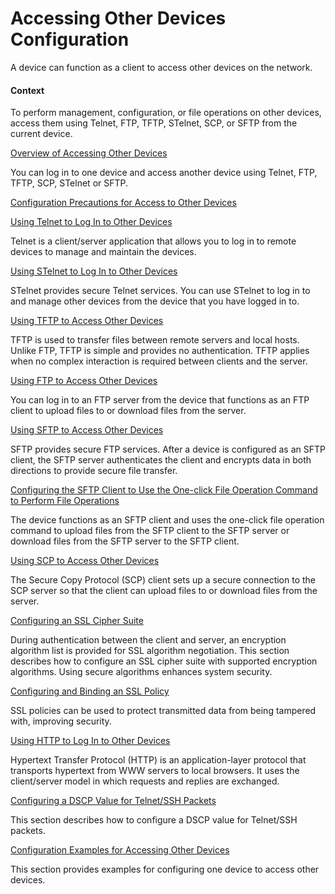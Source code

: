 Accessing Other Devices Configuration
=====================================

A device can function as a client to access other devices on the network.

#### Context

To perform management, configuration, or file operations on other devices, access them using Telnet, FTP, TFTP, STelnet, SCP, or SFTP from the current device.


[Overview of Accessing Other Devices](../../../../software/nev8r10_vrpv8r16/user/vrp/dc_vrp_basic_cfg_0078.html)

You can log in to one device and access another device using Telnet, FTP, TFTP, SCP, STelnet or SFTP.

[Configuration Precautions for Access to Other Devices](../../../../software/nev8r10_vrpv8r16/user/spec/Access_to_Other_Devices_limitation.html)



[Using Telnet to Log In to Other Devices](../../../../software/nev8r10_vrpv8r16/user/vrp/dc_vrp_basic_cfg_0139.html)

Telnet is a client/server application that allows you to log in to remote devices to manage and maintain the devices.

[Using STelnet to Log In to Other Devices](../../../../software/nev8r10_vrpv8r16/user/vrp/dc_vrp_basic_cfg_0083.html)

STelnet provides secure Telnet services. You can use STelnet to log in to and manage other devices from the device that you have logged in to.

[Using TFTP to Access Other Devices](../../../../software/nev8r10_vrpv8r16/user/vrp/dc_vrp_basic_cfg_0088.html)

TFTP is used to transfer files between remote servers and local hosts. Unlike FTP, TFTP is simple and provides no authentication. TFTP applies when no complex interaction is required between clients and the server.

[Using FTP to Access Other Devices](../../../../software/nev8r10_vrpv8r16/user/vrp/dc_vrp_basic_cfg_0094.html)

You can log in to an FTP server from the device that functions as an FTP client to upload files to or download files from the server.

[Using SFTP to Access Other Devices](../../../../software/nev8r10_vrpv8r16/user/vrp/dc_vrp_basic_cfg_0101.html)

SFTP provides secure FTP services. After a device is configured as an SFTP client, the SFTP server authenticates the client and encrypts data in both directions to provide secure file transfer.

[Configuring the SFTP Client to Use the One-click File Operation Command to Perform File Operations](../../../../software/nev8r10_vrpv8r16/user/vrp/dc_vrp_basic_cfg_0203.html)

The device functions as an SFTP client and uses the one-click file operation command to upload files from the SFTP client to the SFTP server or download files from the SFTP server to the SFTP client.

[Using SCP to Access Other Devices](../../../../software/nev8r10_vrpv8r16/user/vrp/dc_vrp_basic_cfg_0125.html)

The Secure Copy Protocol (SCP) client sets up a secure connection to the SCP server so that the client can upload files to or download files from the server.

[Configuring an SSL Cipher Suite](../../../../software/nev8r10_vrpv8r16/user/vrp/dc_vrp_basic_cfg_0063.html)

During authentication between the client and server, an encryption algorithm list is provided for SSL algorithm negotiation. This section describes how to configure an SSL cipher suite with supported encryption algorithms. Using secure algorithms enhances system security.

[Configuring and Binding an SSL Policy](../../../../software/nev8r10_vrpv8r16/user/vrp/dc_vrp_basic_cfg_0055.html)

SSL policies can be used to protect transmitted data from being tampered with, improving security.

[Using HTTP to Log In to Other Devices](../../../../software/nev8r10_vrpv8r16/user/vrp/dc_vrp_http_cfg_0010.html)

Hypertext Transfer Protocol (HTTP) is an application-layer protocol that transports hypertext from WWW servers to local browsers. It uses the client/server model in which requests and replies are exchanged.

[Configuring a DSCP Value for Telnet/SSH Packets](../../../../software/nev8r10_vrpv8r16/user/vrp/dc_vrp_basic_cfg_0162.html)

This section describes how to configure a DSCP value for Telnet/SSH packets.

[Configuration Examples for Accessing Other Devices](../../../../software/nev8r10_vrpv8r16/user/vrp/dc_vrp_basic_cfg_0108.html)

This section provides examples for configuring one device to access other devices.